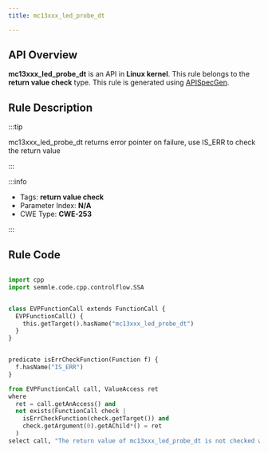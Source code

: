 ```yaml
---
title: mc13xxx_led_probe_dt

---
```



## API Overview
**mc13xxx_led_probe_dt** is an API in **Linux kernel**. This rule belongs to the **return value check** type. This rule is generated using [APISpecGen](../../tools/APISpecGen).
## Rule Description

:::tip

mc13xxx_led_probe_dt returns error pointer on failure, use IS_ERR to check the return value

:::

:::info

- Tags: **return value check**
- Parameter Index: **N/A**
- CWE Type: **CWE-253**

:::

## Rule Code
```python

import cpp
import semmle.code.cpp.controlflow.SSA


class EVPFunctionCall extends FunctionCall {
  EVPFunctionCall() {
    this.getTarget().hasName("mc13xxx_led_probe_dt")
  }
}


predicate isErrCheckFunction(Function f) {
  f.hasName("IS_ERR") 
}

from EVPFunctionCall call, ValueAccess ret
where
  ret = call.getAnAccess() and
  not exists(FunctionCall check |
    isErrCheckFunction(check.getTarget()) and
    check.getArgument(0).getAChild*() = ret
  )
select call, "The return value of mc13xxx_led_probe_dt is not checked with IS_ERR."
    
```